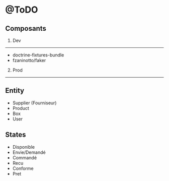 # @ToDO

## Composants
1. Dev
------
* doctrine-fixtures-bundle
* fzaninotto/faker

2. Prod
------

## Entity
* Supplier (Fourniseur)
* Product
* Box
* User

## States
* Disponible
* Envie/Demandé
* Commandé
* Recu
* Conforme
* Pret